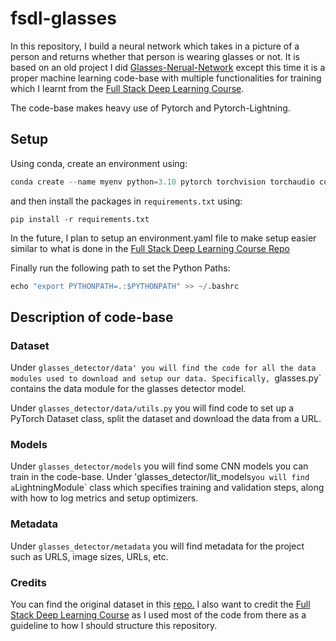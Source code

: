 # fsdl-glasses

In this repository, I build a neural network which takes in a picture of a person and returns whether that person is wearing glasses or not.
It is based on an old project I did [Glasses-Nerual-Network](https://github.com/shahzebbb/Glasses-Neural-Network) except this time it is a proper machine learning code-base with multiple functionalities for training which I learnt from the [Full Stack Deep Learning Course](https://fullstackdeeplearning.com/course/2022/).

The code-base makes heavy use of Pytorch and Pytorch-Lightning.

## Setup

Using conda, create an environment using:

```py
conda create --name myenv python=3.10 pytorch torchvision torchaudio cudatoolkit=11.8 -c pytorch -c nvidia
```
and then install the packages in `requirements.txt` using:
```
pip install -r requirements.txt
```

In the future, I plan to setup an environment.yaml file to make setup easier similar to what is done in the [Full Stack Deep Learning Course Repo](https://github.com/the-full-stack/fsdl-text-recognizer-2022-labs/tree/main/setup)

Finally run the following path to set the Python Paths:

```py
echo "export PYTHONPATH=.:$PYTHONPATH" >> ~/.bashrc
```

## Description of code-base

### Dataset

Under `glasses_detector/data' you will find the code for all the data modules used to download and setup our data. Specifically, `glasses.py` contains the data module for the glasses detector model.

Under `glasses_detector/data/utils.py` you will find code to set up a PyTorch Dataset class, split the dataset and download the data from a URL.

### Models

Under `glasses_detector/models` you will find some CNN models you can train in the code-base.
Under 'glasses_detector/lit_models` you will find a `LightningModule` class which specifies training and validation steps, along with how to log metrics and setup optimizers.

### Metadata

Under `glasses_detector/metadata` you will find metadata for the project such as URLS, image sizes, URLs, etc.

### Credits

You can find the original dataset in this [repo.](https://github.com/cleardusk/MeGlass)
I also want to credit the [Full Stack Deep Learning Course](https://fullstackdeeplearning.com/course/2022/) as I used most of the code from there as a guideline to how I should structure this repository.
